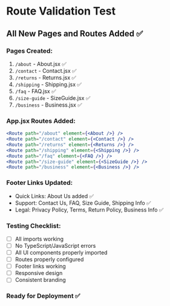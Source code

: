 # Route Validation Test

## All New Pages and Routes Added ✅

### Pages Created:
1. `/about` - About.jsx ✅
2. `/contact` - Contact.jsx ✅  
3. `/returns` - Returns.jsx ✅
4. `/shipping` - Shipping.jsx ✅
5. `/faq` - FAQ.jsx ✅
6. `/size-guide` - SizeGuide.jsx ✅
7. `/business` - Business.jsx ✅

### App.jsx Routes Added:
```jsx
<Route path="/about" element={<About />} />
<Route path="/contact" element={<Contact />} />
<Route path="/returns" element={<Returns />} />
<Route path="/shipping" element={<Shipping />} />
<Route path="/faq" element={<FAQ />} />
<Route path="/size-guide" element={<SizeGuide />} />
<Route path="/business" element={<Business />} />
```

### Footer Links Updated:
- Quick Links: About Us added ✅
- Support: Contact Us, FAQ, Size Guide, Shipping Info ✅
- Legal: Privacy Policy, Terms, Return Policy, Business Info ✅

### Testing Checklist:
- [ ] All imports working
- [ ] No TypeScript/JavaScript errors
- [ ] All UI components properly imported
- [ ] Routes properly configured
- [ ] Footer links working
- [ ] Responsive design
- [ ] Consistent branding

### Ready for Deployment ✅
